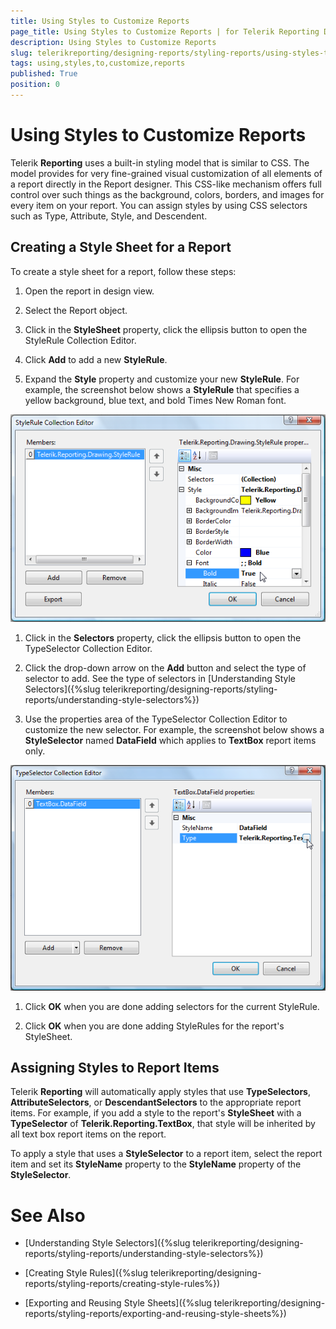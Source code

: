 ```yaml
---
title: Using Styles to Customize Reports
page_title: Using Styles to Customize Reports | for Telerik Reporting Documentation
description: Using Styles to Customize Reports
slug: telerikreporting/designing-reports/styling-reports/using-styles-to-customize-reports
tags: using,styles,to,customize,reports
published: True
position: 0
---
```


# Using Styles to Customize Reports


Telerik __Reporting__  uses a built-in styling model that is similar to CSS. The model provides for very fine-grained visual customization of all elements of a report directly in the Report designer. This CSS-like mechanism offers full control over such things as the background, colors, borders, and images for every item on your report. You can assign styles by using CSS selectors such as Type, Attribute, Style, and Descendent.

## Creating a Style Sheet for a Report

To create a style sheet for a report, follow these steps:

1. Open the report in design view.

1. Select the Report object.

1. Click in the __StyleSheet__  property, click the ellipsis button to open the StyleRule Collection Editor.

1. Click __Add__  to add a new __StyleRule__.

1. Expand the __Style__  property and customize your new __StyleRule__. For example, the screenshot below shows a __StyleRule__  that specifies a yellow background, blue text, and bold Times New Roman font.  

  ![](images/Style1.png)

1. Click in the __Selectors__  property, click the ellipsis button to open the TypeSelector Collection Editor.

1. Click the drop-down arrow on the __Add__  button and select the type of selector to add. 
        		See the type of selectors in [Understanding Style Selectors]({%slug telerikreporting/designing-reports/styling-reports/understanding-style-selectors%})

1. Use the properties area of the TypeSelector Collection Editor to customize the new selector. For example, the screenshot below shows a __StyleSelector__  named __DataField__  which applies to __TextBox__  report items only.  

  ![](images/Style2.png)

1. Click __OK__  when you are done adding selectors for the current StyleRule.

1. Click __OK__  when you are done adding StyleRules for the report's StyleSheet.

## Assigning Styles to Report Items

Telerik __Reporting__  will automatically apply styles that use __TypeSelectors__, __AttributeSelectors__, or __DescendantSelectors__  to the appropriate report items. For example, if you add a style to the report's __StyleSheet__  with a __TypeSelector__  of __Telerik.Reporting.TextBox__, that style will be inherited by all text box report items on the report.

To apply a style that uses a __StyleSelector__ to a report item, select the report item and set its __StyleName__  property to the __StyleName__  property of the __StyleSelector__.

# See Also

 * [Understanding Style Selectors]({%slug telerikreporting/designing-reports/styling-reports/understanding-style-selectors%})

 * [Creating Style Rules]({%slug telerikreporting/designing-reports/styling-reports/creating-style-rules%})

 * [Exporting and Reusing Style Sheets]({%slug telerikreporting/designing-reports/styling-reports/exporting-and-reusing-style-sheets%})
